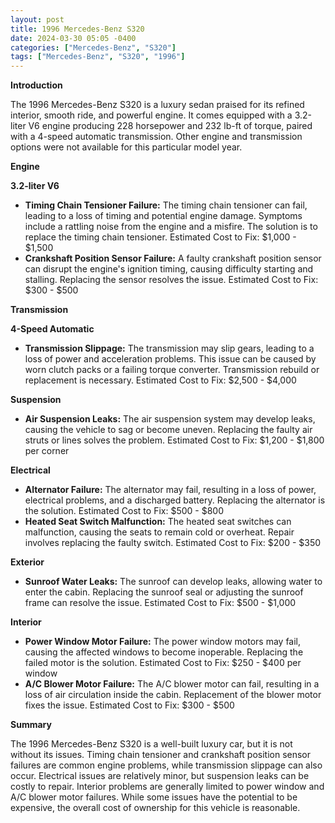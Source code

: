 ```yaml
---
layout: post
title: 1996 Mercedes-Benz S320
date: 2024-03-30 05:05 -0400
categories: ["Mercedes-Benz", "S320"]
tags: ["Mercedes-Benz", "S320", "1996"]
---
```

**Introduction**

The 1996 Mercedes-Benz S320 is a luxury sedan praised for its refined interior, smooth ride, and powerful engine. It comes equipped with a 3.2-liter V6 engine producing 228 horsepower and 232 lb-ft of torque, paired with a 4-speed automatic transmission. Other engine and transmission options were not available for this particular model year.

**Engine**

**3.2-liter V6**

* **Timing Chain Tensioner Failure:** The timing chain tensioner can fail, leading to a loss of timing and potential engine damage. Symptoms include a rattling noise from the engine and a misfire. The solution is to replace the timing chain tensioner. Estimated Cost to Fix: $1,000 - $1,500
* **Crankshaft Position Sensor Failure:** A faulty crankshaft position sensor can disrupt the engine's ignition timing, causing difficulty starting and stalling. Replacing the sensor resolves the issue. Estimated Cost to Fix: $300 - $500

**Transmission**

**4-Speed Automatic**

* **Transmission Slippage:** The transmission may slip gears, leading to a loss of power and acceleration problems. This issue can be caused by worn clutch packs or a failing torque converter. Transmission rebuild or replacement is necessary. Estimated Cost to Fix: $2,500 - $4,000

**Suspension**

* **Air Suspension Leaks:** The air suspension system may develop leaks, causing the vehicle to sag or become uneven. Replacing the faulty air struts or lines solves the problem. Estimated Cost to Fix: $1,200 - $1,800 per corner

**Electrical**

* **Alternator Failure:** The alternator may fail, resulting in a loss of power, electrical problems, and a discharged battery. Replacing the alternator is the solution. Estimated Cost to Fix: $500 - $800
* **Heated Seat Switch Malfunction:** The heated seat switches can malfunction, causing the seats to remain cold or overheat. Repair involves replacing the faulty switch. Estimated Cost to Fix: $200 - $350

**Exterior**

* **Sunroof Water Leaks:** The sunroof can develop leaks, allowing water to enter the cabin. Replacing the sunroof seal or adjusting the sunroof frame can resolve the issue. Estimated Cost to Fix: $500 - $1,000

**Interior**

* **Power Window Motor Failure:** The power window motors may fail, causing the affected windows to become inoperable. Replacing the failed motor is the solution. Estimated Cost to Fix: $250 - $400 per window
* **A/C Blower Motor Failure:** The A/C blower motor can fail, resulting in a loss of air circulation inside the cabin. Replacement of the blower motor fixes the issue. Estimated Cost to Fix: $300 - $500

**Summary**

The 1996 Mercedes-Benz S320 is a well-built luxury car, but it is not without its issues. Timing chain tensioner and crankshaft position sensor failures are common engine problems, while transmission slippage can also occur. Electrical issues are relatively minor, but suspension leaks can be costly to repair. Interior problems are generally limited to power window and A/C blower motor failures. While some issues have the potential to be expensive, the overall cost of ownership for this vehicle is reasonable.
